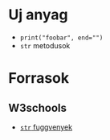 # Uj anyag
 - `print("foobar", end="")`
 - `str` metodusok

# Forrasok

## W3schools
 - [`str` fuggvenyek](https://www.w3schools.com/python/python_ref_string.asp)
